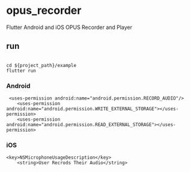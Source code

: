 # opus_recorder

Flutter Android and iOS OPUS Recorder and Player


## run

```

cd ${project_path}/example 
flutter run

```



### Android
```
 <uses-permission android:name="android.permission.RECORD_AUDIO"/>
    <uses-permission android:name="android.permission.WRITE_EXTERNAL_STORAGE"></uses-permission>
    <uses-permission android:name="android.permission.READ_EXTERNAL_STORAGE"></uses-permission>

```

### iOS

```
<key>NSMicrophoneUsageDescription</key>
	<string>User Recrods Their Audio</string>
```
